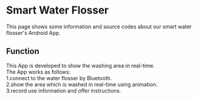 # Smart Water Flosser

This page shows some information and source codes about our smart water flosser's Android App.

## Function

This App is developed to show the washing area in real-time.<br>
The App works as follows:<br>
1.connect to the water flosser by Bluetooth.<br>
2.show the area which is washed in real-time using animation.<br>
3.record use information and offer instructions.<br>






